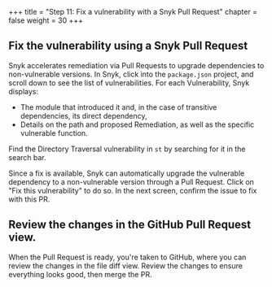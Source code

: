 +++
title = "Step 11: Fix a vulnerability with a Snyk Pull Request"
chapter = false
weight = 30
+++

## Fix the vulnerability using a Snyk Pull Request

Snyk accelerates remediation via Pull Requests to upgrade dependencies to non-vulnerable versions. In Snyk, click into the `package.json` project, and scroll down to see the list of vulnerabilities. For each Vulnerability, Snyk displays:

- The module that introduced it and, in the case of transitive dependencies, its direct dependency,
- Details on the path and proposed Remediation, as well as the specific vulnerable function.

Find the Directory Traversal vulnerability in `st` by searching for it in the search bar.

Since a fix is available, Snyk can automatically upgrade the vulnerable dependency to a non-vulnerable version through a Pull Request. Click on "Fix this vulnerability" to do so. In the next screen, confirm the issue to fix with this PR.

## Review the changes in the GitHub Pull Request view.

When the Pull Request is ready, you're taken to GitHub, where you can review the changes in the file diff view. Review the changes to ensure everything looks good, then merge the PR. 

